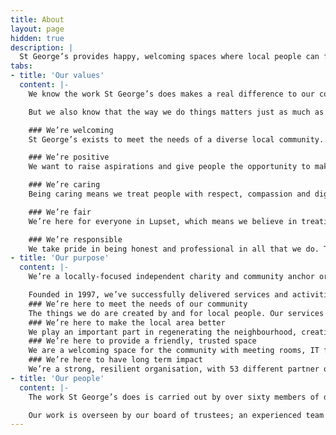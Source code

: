 ```yaml
---
title: About
layout: page
hidden: true
description: |
  St George’s provides happy, welcoming spaces where local people can feel part of something.
tabs:
- title: 'Our values'
  content: |-
    We know the work St George’s does makes a real difference to our community members.

    But we also know that the way we do things matters just as much as what we actually do. That’s why everything we do is guided by our values. They tell our community members what they can expect from us, and help our staff  make the right decisions.

    ### We’re welcoming
    St George’s exists to meet the needs of a diverse local community. That means providing friendly, inclusive spaces where everyone feels welcome.

    ### We’re positive
    We want to raise aspirations and give people the opportunity to make life-improving choices. That means we look to inspire people with a positive, can-do attitude.

    ### We’re caring
    Being caring means we treat people with respect, compassion and dignity. But it also means that we work with passion, because we care about making a difference.

    ### We’re fair
    We’re here for everyone in Lupset, which means we believe in treating people equally and without prejudice.

    ### We’re responsible
    We take pride in being honest and professional in all that we do. That means taking responsibility, not only for how we treat the people we work with, but how we look after our money too.
- title: 'Our purpose'
  content: |-
    We’re a locally-focused independent charity and community anchor organisation working with the public and private sector for positive change in Lupset, West Wakefield and beyond.

    Founded in 1997, we’ve successfully delivered services and activities to improve personal and community health and wellbeing for the past 20 years.
    ### We’re here to meet the needs of our community
    The things we do are created by and for local people. Our services and activities are designed to meet the diverse needs of young people, families and older people.
    ### We’re here to make the local area better
    We play an important part in regenerating the neighbourhood, creating local employment and generating investment that’s retained locally – over £14M over the past 20 years.
    ### We’re here to provide a friendly, trusted space
    We are a welcoming space for the community with meeting rooms, IT facilities, a coffee shop, community allotment and four childcare settings across Wakefield – Lupset, Eastmoor and Sandal. It matters to us that we provide an environment free from exploitation and fear.
    ### We’re here to have long term impact
    We’re a strong, resilient organisation, with 53 different partner organisations and an income of £1.2M of which over 88% comes from non-grant
- title: 'Our people'
  content: |-
    The work St George’s does is carried out by over sixty members of dedicated staff, backed by a valued team of volunteers.

    Our work is overseen by our board of trustees; an experienced team with a range of professional backgrounds who use their knowledge and experience to help guide the organisation towards fulfilling its charitable aims.
---
```

